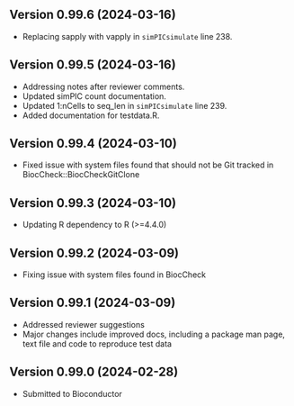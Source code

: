 ## Version 0.99.6 (2024-03-16)
* Replacing sapply with vapply in `simPICsimulate` line 238.

## Version 0.99.5 (2024-03-16)
* Addressing notes after reviewer comments.
* Updated simPIC count documentation. 
* Updated 1:nCells to seq_len in `simPICsimulate` line 239.
* Added documentation for testdata.R.

## Version 0.99.4 (2024-03-10)
* Fixed issue with system files found that should not be Git
  tracked in BiocCheck::BiocCheckGitClone

## Version 0.99.3 (2024-03-10)
* Updating R dependency to R (>=4.4.0)

## Version 0.99.2 (2024-03-09)
* Fixing issue with system files found in BiocCheck

## Version 0.99.1 (2024-03-09)
* Addressed reviewer suggestions
* Major changes include improved docs, including a package man page, text file 
and code to reproduce test data

## Version 0.99.0 (2024-02-28)

* Submitted to Bioconductor